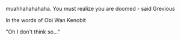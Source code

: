 muahhahahahaha. You must realize you are doomed - said Grevious

In the words of Obi Wan Kenobit

"Oh I don't think so..."
